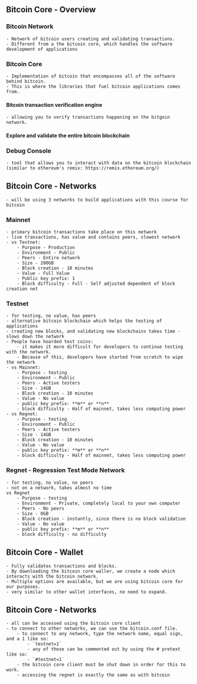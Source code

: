 ## Bitcoin Core - Overview

### Bitcoin Network
	- Network of bitcoin users creating and validating transactions.
	- Different from a the bitcoin core, which handles the software development of applications

### Bitcoin Core 
	- Implementation of bitcoin that encompasses all of the software behind bitcoin.
	- This is where the libraries that fuel bitcoin applications comes from.

#### Bitcoin transaction verification engine
	- allowing you to verify transactions happening on the bitgoin network.

#### Explore and validate the entire bitcoin blockchain

### Debug Console
	- tool that allows you to interact with data on the bitcoin blockchain (similar to ethereum's remix: https://remix.ethereum.org/)

## Bitcoin Core - Networks

	- will be using 3 networks to build applications with this course for bitcoin

### Mainnet
	- primary bitcoin transactions take place on this network
	- live transactions, has value and contains peers, slowest network
	- vs Testnet:
		- Purpose - Production
		- Environment - Public
		- Peers - Entire network
		- Size - 200GB
		- Block creation - 10 minutes
		- Value - Full Value
		- Public key prefix: 1
		- Block difficulty - Full - Self adjusted dependent of block creation net

### Testnet
	- for testing, no value, has peers
	- alternative bitcoin blockchain which helps the testing of applications
	- creating new blocks, and validating new blockchains takes time - slows down the network
	- People have hoarded test coins:
		- it makes it more difficult for developers to continue testing with the network.
		- Because of this, developers have started from scratch to wipe the network 
	- vs Mainnet:
		- Purpose - testing
		- Environment - Public
		- Peers - Active testers
		- Size - 14GB
		- Block creation - 10 minutes
		- Value - No value
		- public key prefix: **m** or **n**
		- block difficulty - Half of mainnet, takes less computing power
	- vs Regnet:
		- Purpose - testing
		- Environment - Public
		- Peers - Active testers
		- Size - 14GB
		- Block creation - 10 minutes
		- Value - No value
		- public key prefix: **m** or **n**
		- block difficulty - Half of mainnet, takes less computing power

### Regnet - Regression Test Mode Network
	- for testing, no value, no peers
	- not on a network, takes almost no time
	vs Regnet
		- Purpose - testing
		- Environment - Private, completely local to your own computer
		- Peers - No peers
		- Size - 0GB
		- Block creation - instantly, since there is no block validation
		- Value - No value
		- public key prefix: **m** or **n**
		- block difficulty - no difficulty

## Bitcoin Core - Wallet
	- Fully validates transactions and blocks.
	- By downloading the bitcoin core waller, we create a node which interacts with the bitcoin network.
	- Multiple options are available, but we are using bitcoin core for our purposes.
	- very similar to other wallet interfaces, no need to expand.

## Bitcoin Core - Networks
	- all can be accessed using the bitcoin core client
	- to connect to other networks, we can use the bitcoin.conf file.
		- to connect to any network, type the network name, equal sign, and a 1 like so:
			- `testnet=1`
			- any of these can be commented out by using the # pretext like so:
			- `#testnet=1`
		- the bitcoin core client must be shut down in order for this to work.
		- accessing the regnet is exactly the same as with bitcoin